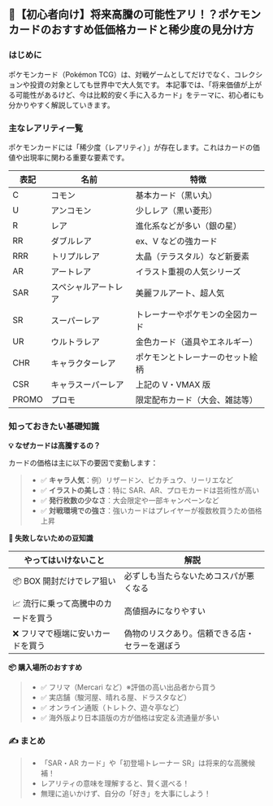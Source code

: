 ## 🔰【初心者向け】将来高騰の可能性アリ！？ポケモンカードのおすすめ低価格カードと稀少度の見分け方

### はじめに

ポケモンカード（Pokémon TCG）は、対戦ゲームとしてだけでなく、コレクションや投資の対象としても世界中で大人気です。
本記事では、「将来価値が上がる可能性があるけど、今は比較的安く手に入るカード」をテーマに、初心者にも分かりやすく解説していきます。

### 主なレアリティ一覧

ポケモンカードには「稀少度（レアリティ）」が存在します。これはカードの価値や出現率に関わる重要な要素です。

| 表記  | 名前                 | 特徴                             |
| ----- | -------------------- | -------------------------------- |
| C     | コモン               | 基本カード（黒い丸）             |
| U     | アンコモン           | 少しレア（黒い菱形）             |
| R     | レア                 | 進化系などが多い（銀の星）       |
| RR    | ダブルレア           | ex、V などの強カード             |
| RRR   | トリプルレア         | 太晶（テラスタル）など新要素     |
| AR    | アートレア           | イラスト重視の人気シリーズ       |
| SAR   | スペシャルアートレア | 美麗フルアート、超人気           |
| SR    | スーパーレア         | トレーナーやポケモンの全図カード |
| UR    | ウルトラレア         | 金色カード（道具やエネルギー）   |
| CHR   | キャラクターレア     | ポケモンとトレーナーのセット絵柄 |
| CSR   | キャラスーパーレア   | 上記の V・VMAX 版                |
| PROMO | プロモ               | 限定配布カード（大会、雑誌等）   |

### 知っておきたい基礎知識

**💡 なぜカードは高騰するの？**

カードの価格は主に以下の要因で変動します：

> - ✅ **キャラ人気**：例）リザードン、ピカチュウ、リーリエなど
> - ✅ **イラストの美しさ**：特に SAR、AR、プロモカードは芸術性が高い
> - ✅ **発行枚数の少なさ**：大会限定や一部キャンペーンなど
> - ✅ **対戦環境での強さ**：強いカードはプレイヤーが複数枚買うため価格上昇

**🧠 失敗しないための豆知識**

| やってはいけないこと                | 解説                                           |
| ----------------------------------- | ---------------------------------------------- |
| 📦 BOX 開封だけでレア狙い           | 必ずしも当たらないためコスパが悪くなる         |
| 📈 流行に乗って高騰中のカードを買う | 高値掴みになりやすい                           |
| ❌ フリマで極端に安いカードを買う   | 偽物のリスクあり。信頼できる店・セラーを選ぼう |

**📦 購入場所のおすすめ**

> - ✅ フリマ（Mercari など）※評価の高い出品者から買う
> - ✅ 実店舗（駿河屋、晴れる屋、ドラスタなど）
> - ✅ オンライン通販（トレトク、遊々亭など）
> - ✅ 海外版より日本語版の方が価格は安定＆流通量が多い

### ✍️ まとめ

> - 「SAR・AR カード」や「初登場トレーナー SR」は将来的な高騰候補！
> - レアリティの意味を理解すると、賢く選べる！
> - 無理に追いかけず、自分の「好き」を大事にしよう！

